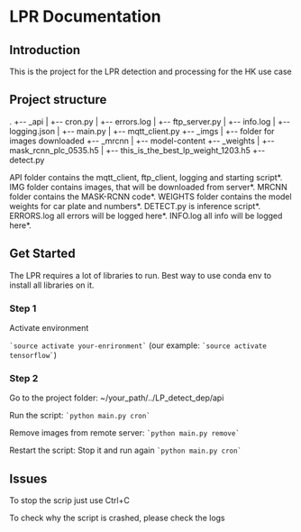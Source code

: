 # LPR Documentation

## Introduction 

This is the project for the LPR detection and processing for the HK use case

## Project structure 

.
+-- _api
|   +-- cron.py
|   +-- errors.log
|   +-- ftp_server.py
|   +-- info.log
|   +-- logging.json
|   +-- main.py
|   +-- mqtt_client.py
+-- _imgs
|   +-- folder for images downloaded
+-- _mrcnn
|   +-- model-content
+-- _weights
|   +-- mask_rcnn_plc_0535.h5
|   +-- this_is_the_best_lp_weight_1203.h5
+-- detect.py

API folder contains the mqtt_client, ftp_client, logging and starting script*.
IMG folder contains images, that will be downloaded from server*.
MRCNN folder contains the MASK-RCNN code*.
WEIGHTS folder contains the model weights for car plate and numbers*.
DETECT.py is inference script*.
ERRORS.log all errors will be logged here*.
INFO.log all info will be logged here*.

## Get Started

The LPR requires a lot of libraries to run. Best way to use conda env to install all
libraries on it.

### Step 1

Activate environment 

`` `source activate your-enrironment` `` (our example: `` `source activate tensorflow` ``)

### Step 2

Go to the project folder: ~/your_path/../LP_detect_dep/api

Run the script:  `` `python main.py cron` ``

Remove images from remote server:  `` `python main.py remove` ``

Restart the script: Stop it and run again  `` `python main.py cron` ``


## Issues

To stop the scrip just use Ctrl+C

To check why the script is crashed, please check the logs





